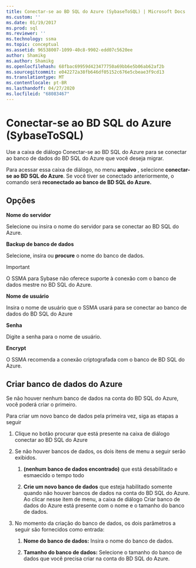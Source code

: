 ```yaml
---
title: Conectar-se ao BD SQL do Azure (SybaseToSQL) | Microsoft Docs
ms.custom: ''
ms.date: 01/19/2017
ms.prod: sql
ms.reviewer: ''
ms.technology: ssma
ms.topic: conceptual
ms.assetid: 96538007-1099-40c8-9902-edd07c5620ee
author: Shamikg
ms.author: Shamikg
ms.openlocfilehash: 68fbac69959d423477750a69bb6e5b06ab62af2b
ms.sourcegitcommit: e042272a38fb646df05152c676e5cbeae3f9cd13
ms.translationtype: MT
ms.contentlocale: pt-BR
ms.lasthandoff: 04/27/2020
ms.locfileid: "68083467"
---
```

# <a name="connect-to-azure-sql-db--sybasetosql"></a>Conectar-se ao BD SQL do Azure (SybaseToSQL)
Use a caixa de diálogo Conectar-se ao BD SQL do Azure para se conectar ao banco de dados do BD SQL do Azure que você deseja migrar.  
  
Para acessar essa caixa de diálogo, no menu **arquivo** , selecione **conectar-se ao BD SQL do Azure**. Se você tiver se conectado anteriormente, o comando será **reconectado ao banco de BD SQL do Azure.**  
  
## <a name="options"></a>Opções  
**Nome do servidor**  
  
Selecione ou insira o nome do servidor para se conectar ao BD SQL do Azure.  
  
**Backup de banco de dados**  
  
Selecione, insira ou **procure** o nome do banco de dados.  
  
> [!IMPORTANT]  
> O SSMA para Sybase não oferece suporte à conexão com o banco de dados mestre no BD SQL do Azure.  
  
**Nome de usuário**  
  
Insira o nome de usuário que o SSMA usará para se conectar ao banco de dados do BD SQL do Azure  
  
**Senha**  
  
Digite a senha para o nome de usuário.  
  
**Encrypt**  
  
O SSMA recomenda a conexão criptografada com o banco de BD SQL do Azure.  
  
## <a name="create-azure-database"></a>Criar banco de dados do Azure  
Se não houver nenhum banco de dados na conta do BD SQL do Azure, você poderá criar o primeiro.  
  
Para criar um novo banco de dados pela primeira vez, siga as etapas a seguir  
  
1.  Clique no botão procurar que está presente na caixa de diálogo conectar ao BD SQL do Azure  
  
2.  Se não houver bancos de dados, os dois itens de menu a seguir serão exibidos.  
  
    1.  **(nenhum banco de dados encontrado)** que está desabilitado e esmaecido o tempo todo  
  
    2.  **Crie um novo banco de dados** que esteja habilitado somente quando não houver bancos de dados na conta do BD SQL do Azure. Ao clicar nesse item de menu, a caixa de diálogo Criar banco de dados do Azure está presente com o nome e o tamanho do banco de dados.  
  
3.  No momento da criação do banco de dados, os dois parâmetros a seguir são fornecidos como entrada:  
  
    1.  **Nome do banco de dados:** Insira o nome do banco de dados.  
  
    2.  **Tamanho do banco de dados:** Selecione o tamanho do banco de dados que você precisa criar na conta do BD SQL do Azure.  
  
